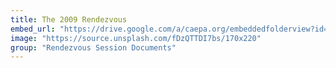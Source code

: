 ```yaml
---
title: The 2009 Rendezvous
embed_url: "https://drive.google.com/a/caepa.org/embeddedfolderview?id=1fu80UGbJiGgP2PH8iBWTILOqIC47TQ66#grid"
image: "https://source.unsplash.com/fDzQTTDI7bs/170x220"
group: "Rendezvous Session Documents"
---
```

